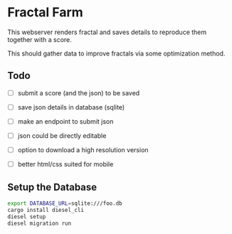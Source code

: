 # Fractal Farm

This webserver renders fractal and saves details to reproduce them
together with a score.

This should gather data to improve fractals via some optimization method.


## Todo

* [ ]  submit a score (and the json) to be saved
* [ ]  save json details in database (sqlite)
* [ ]  make an endpoint to submit json
* [ ]  json could be directly editable
* [ ]  option to download a high resolution version
* [ ]  better html/css suited for mobile


## Setup the Database

```bash
export DATABASE_URL=sqlite:///foo.db
cargo install diesel_cli
diesel setup
diesel migration run
```
